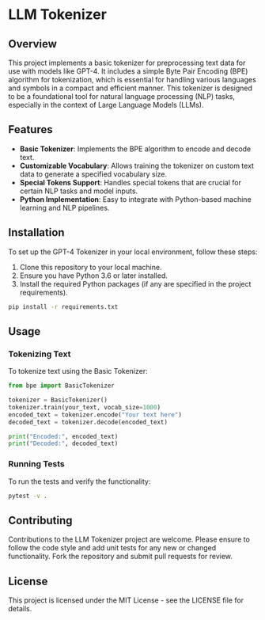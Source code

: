 # LLM Tokenizer

## Overview

This project implements a basic tokenizer for preprocessing text data for use with models like GPT-4. It includes a simple Byte Pair Encoding (BPE) algorithm for tokenization, which is essential for handling various languages and symbols in a compact and efficient manner. This tokenizer is designed to be a foundational tool for natural language processing (NLP) tasks, especially in the context of Large Language Models (LLMs).

## Features

- **Basic Tokenizer**: Implements the BPE algorithm to encode and decode text.
- **Customizable Vocabulary**: Allows training the tokenizer on custom text data to generate a specified vocabulary size.
- **Special Tokens Support**: Handles special tokens that are crucial for certain NLP tasks and model inputs.
- **Python Implementation**: Easy to integrate with Python-based machine learning and NLP pipelines.

## Installation

To set up the GPT-4 Tokenizer in your local environment, follow these steps:

1. Clone this repository to your local machine.
2. Ensure you have Python 3.6 or later installed.
3. Install the required Python packages (if any are specified in the project requirements).

```bash
pip install -r requirements.txt
```

## Usage

### Tokenizing Text

To tokenize text using the Basic Tokenizer:

```python
from bpe import BasicTokenizer

tokenizer = BasicTokenizer()
tokenizer.train(your_text, vocab_size=1000)
encoded_text = tokenizer.encode("Your text here")
decoded_text = tokenizer.decode(encoded_text)

print("Encoded:", encoded_text)
print("Decoded:", decoded_text)
```

### Running Tests

To run the tests and verify the functionality:

```bash
pytest -v .
```

## Contributing

Contributions to the LLM Tokenizer project are welcome. Please ensure to follow the code style and add unit tests for any new or changed functionality. Fork the repository and submit pull requests for review.

## License

This project is licensed under the MIT License - see the LICENSE file for details.
